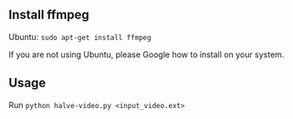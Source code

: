 ## Install ffmpeg

Ubuntu:
`sudo apt-get install ffmpeg`

If you are not using Ubuntu, please Google how to install on your system.

## Usage
Run `python halve-video.py <input_video.ext>`
